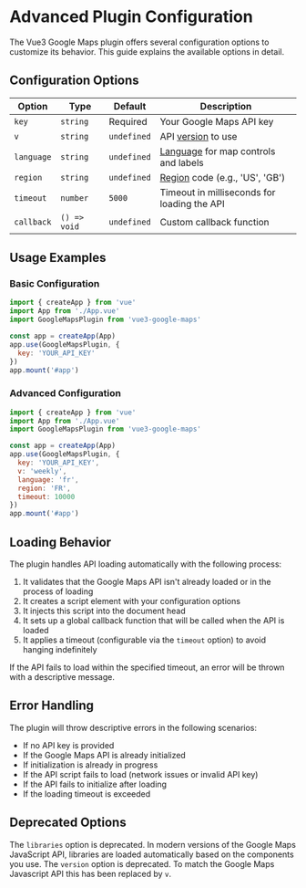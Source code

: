 # Advanced Plugin Configuration

The Vue3 Google Maps plugin offers several configuration options to customize its behavior. This guide explains the available options in detail.

## Configuration Options

| Option     | Type         | Default     | Description                                                                                                       |
| ---------- | ------------ | ----------- | ----------------------------------------------------------------------------------------------------------------- |
| `key`      | `string`     | Required    | Your Google Maps API key                                                                                          |
| `v`        | `string`     | `undefined` | API [version](https://developers.google.com/maps/documentation/javascript/versions) to use                        |
| `language` | `string`     | `undefined` | [Language](https://developers.google.com/maps/documentation/javascript/localization) for map controls and labels  |
| `region`   | `string`     | `undefined` | [Region](https://developers.google.com/maps/documentation/javascript/localization#Region) code (e.g., 'US', 'GB') |
| `timeout`  | `number`     | `5000`      | Timeout in milliseconds for loading the API                                                                       |
| `callback` | `() => void` | `undefined` | Custom callback function                                                                                          |

## Usage Examples

### Basic Configuration

```js
import { createApp } from 'vue'
import App from './App.vue'
import GoogleMapsPlugin from 'vue3-google-maps'

const app = createApp(App)
app.use(GoogleMapsPlugin, {
  key: 'YOUR_API_KEY'
})
app.mount('#app')
```

### Advanced Configuration

```js
import { createApp } from 'vue'
import App from './App.vue'
import GoogleMapsPlugin from 'vue3-google-maps'

const app = createApp(App)
app.use(GoogleMapsPlugin, {
  key: 'YOUR_API_KEY',
  v: 'weekly',
  language: 'fr',
  region: 'FR',
  timeout: 10000
})
app.mount('#app')
```

## Loading Behavior

The plugin handles API loading automatically with the following process:

1. It validates that the Google Maps API isn't already loaded or in the process of loading
2. It creates a script element with your configuration options
3. It injects this script into the document head
4. It sets up a global callback function that will be called when the API is loaded
5. It applies a timeout (configurable via the `timeout` option) to avoid hanging indefinitely

If the API fails to load within the specified timeout, an error will be thrown with a descriptive message.

## Error Handling

The plugin will throw descriptive errors in the following scenarios:

- If no API key is provided
- If the Google Maps API is already initialized
- If initialization is already in progress
- If the API script fails to load (network issues or invalid API key)
- If the API fails to initialize after loading
- If the loading timeout is exceeded

## Deprecated Options

The `libraries` option is deprecated. In modern versions of the Google Maps JavaScript API, libraries are loaded automatically based on the components you use.
The `version` option is deprecated. To match the Google Maps Javascript API this has been replaced by `v`.
